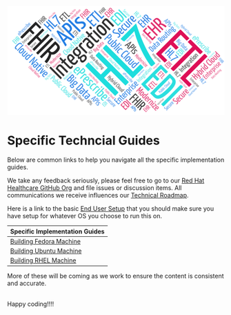 
![iDaaS Word Art](../../images/iDAAS-Web-WordCloud.png)

# Specific Techncial Guides
Below are common links to help you navigate all the specific implementation guides.

We take any feedback seriously, please feel free to go to our <a href="https://github.com/RedHat-Healthcare/" target="_blank"> Red Hat Healthcare GitHub Org</a>
and file issues or discussion items. All communications we receive influences our [Technical Roadmap](../Roadmap/index.md).

Here is a link to the basic [End User Setup](../Technical/EndUserSetup.md) that you should make sure you have setup for whatever
OS you choose to run this on.

| Specific Implementation Guides|
| -------------|
|[Building Fedora Machine](BuildingFedoraDevMachine.md)|
|[Building Ubuntu Machine](BuildingUbuntuDevMachine.md)|
|[Building RHEL Machine](BuildingLinuxDevMachine.md)|

More of these will be coming as we work to ensure the content is consistent and accurate.

<br/>
Happy coding!!!!

